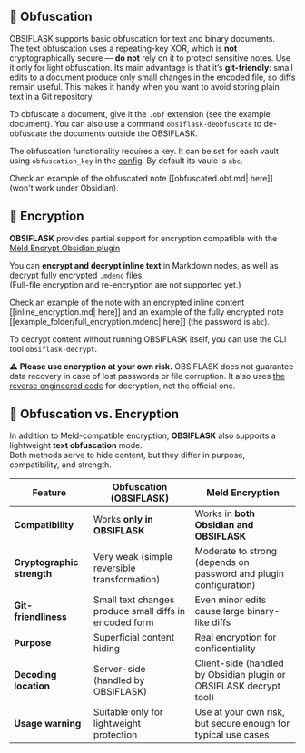 ## 🥸 Obfuscation

OBSIFLASK supports basic obfuscation for text and binary documents.  
The text obfuscation uses a repeating-key XOR, which is **not** cryptographically secure — **do not** rely on it to protect sensitive notes. Use it only for light obfuscation. Its main advantage is that it’s **git-friendly**: small edits to a document produce only small changes in the encoded file, so diffs remain useful. This makes it handy when you want to avoid storing plain text in a Git repository.

To obfuscate a document, give it the `.obf` extension (see the example document). You can also use a command `obsiflask-deobfuscate` to de-obfuscate the documents outside the OBSIFLASK.

The obfuscation functionality requires a key. It can be set for each vault using `obfuscation_key` in the [config](https://github.com/bahleg/OBSIFLASK/blob/main/obsiflask/config.py). By default its vaule is `abc`.

Check an example of the obfuscated note [[obfuscated.obf.md| here]] (won't work under Obsidian).

## 🔐 Encryption

**OBSIFLASK** provides partial support for encryption compatible with the [Meld Encrypt Obsidian plugin](https://github.com/meld-encrypt/meld-encrypt)

You can **encrypt and decrypt inline text** in Markdown nodes, as well as decrypt fully encrypted `.mdenc` files.  
(Full-file encryption and re-encryption are not supported yet.)

Check an example of the note with an encrypted inline content  [[inline_encryption.md| here]] and an example of the fully encrypted note [[example_folder/full_encryption.mdenc| here]] (the password is `abc`).

To decrypt content without running OBSIFLASK itself, you can use the CLI tool `obsiflask-decrypt`.

⚠️ **Please use encryption at your own risk.**
OBSIFLASK does not guarantee data recovery in case of lost passwords or file corruption. It also uses [the reverse engineered code](https://gist.github.com/mclang/4c3347d217ae6f542e309eb2a0184025) for decryption, not the official one.


## 🧩 Obfuscation vs. Encryption

In addition to Meld-compatible encryption, **OBSIFLASK** also supports a lightweight **text obfuscation** mode.  
Both methods serve to hide content, but they differ in purpose, compatibility, and strength.

| Feature                    | **Obfuscation (OBSIFLASK)**                            | **Meld Encryption**                                                |
| -------------------------- | ------------------------------------------------------ | ------------------------------------------------------------------ |
| **Compatibility**          | Works **only in OBSIFLASK**                            | Works in **both Obsidian and OBSIFLASK**                           |
| **Cryptographic strength** | Very weak (simple reversible transformation)           | Moderate to strong (depends on password and plugin configuration)  |
| **Git-friendliness**       | Small text changes produce small diffs in encoded form | Even minor edits cause large binary-like diffs                     |
| **Purpose**                | Superficial content hiding                             | Real encryption for confidentiality                                |
| **Decoding location**      | Server-side (handled by OBSIFLASK)                     | Client-side (handled by Obsidian plugin or OBSIFLASK decrypt tool) |
| **Usage warning**          | Suitable only for lightweight protection               | Use at your own risk, but secure enough for typical use cases      |
